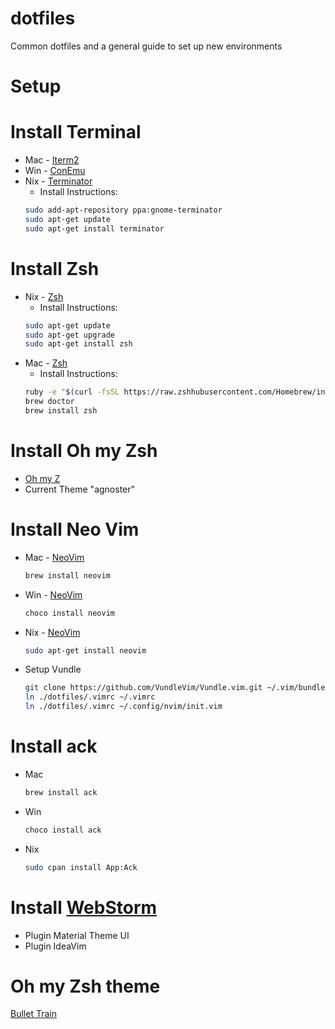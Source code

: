 # dotfiles
Common dotfiles and a general guide to set up new environments

# Setup

# Install Terminal
* Mac - [Iterm2](https://www.iterm2.com)
* Win - [ConEmu](https://conemu.github.io/)
* Nix - [Terminator](./scripts/install_terminator.sh)
    * Install Instructions:
    ```sh
    sudo add-apt-repository ppa:gnome-terminator
    sudo apt-get update
    sudo apt-get install terminator
    ```

# Install Zsh
* Nix - [Zsh](./scripts/install_zsh_nix.sh)
    * Install Instructions:
    ```sh
    sudo apt-get update
    sudo apt-get upgrade
    sudo apt-get install zsh
    ```
* Mac - [Zsh](./scripts/install_zsh_mac.sh)
   * Install Instructions:
   ```sh
   ruby -e "$(curl -fsSL https://raw.zshhubusercontent.com/Homebrew/install/master/install)"
   brew doctor
   brew install zsh
   ```
# Install Oh my Zsh
* [Oh my Z](./scripts/install_oh_my_zsh.sh)
* Current Theme "agnoster"

# Install Neo Vim
* Mac - [NeoVim](./scripts/install_neovim_mac.sh) 
    ```sh
    brew install neovim
    ```
* Win - [NeoVim](./scripts/install_neovim_win.sh)
    ```sh
    choco install neovim
    ```
* Nix - [NeoVim](./scripts/install_neovim_nix.sh)
   ```sh
   sudo apt-get install neovim
   ```
* Setup Vundle
   ```sh
   git clone https://github.com/VundleVim/Vundle.vim.git ~/.vim/bundle/Vundle.vim 
   ln ./dotfiles/.vimrc ~/.vimrc
   ln ./dotfiles/.vimrc ~/.config/nvim/init.vim
   ```

# Install ack 
* Mac
   ```sh
   brew install ack 
   ```
* Win 
   ```sh
   choco install ack 
   ```
* Nix
  ```sh
  sudo cpan install App:Ack
  ```


# Install [WebStorm](https://jetbrains.com)
* Plugin Material Theme UI
* Plugin IdeaVim

# Oh my Zsh theme
[Bullet Train](https://github.com/caiogondim/bullet-train.zsh)


